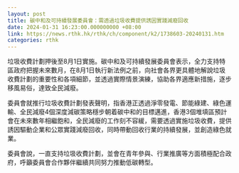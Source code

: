 ```yaml
---
layout: post
title: 碳中和及可持續發展委員會：需透過垃圾收費提供誘因實踐減廢回收
date: 2024-01-31 16:23:00.000000000 +08:00
link: https://news.rthk.hk/rthk/ch/component/k2/1738603-20240131.htm
categories: rthk
---
```


垃圾收費計劃押後至8月1日實施。碳中和及可持續發展委員會表示，全力支持特區政府把握未來數月，在8月1日執行新法例之前，向社會各界更具體地解說垃圾收費計劃的重要性和各項細節，並透過實際情景演練，協助各界適應新措施，逐步移風易俗，達致全民減廢。

委員會就推行垃圾收費計劃發表聲明，指香港正透過淨零發電、節能綠建、綠色運輸、全民減廢4個深度減碳策略穩步朝着碳中和的目標邁進，香港3個堆填區預計會在未來數年相繼飽和，全民減廢的工作刻不容緩，需要透過實施垃圾收費，提供誘因驅動企業和公眾實踐減廢回收，同時帶動回收行業的持續發展，並創造綠色就業。
     
委員會說，一直支持垃圾收費計劃，並會在青年參與、行業推廣等方面積極配合政府，呼籲委員會合作夥伴繼續共同努力推動低碳轉型。
